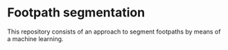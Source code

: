 # Footpath segmentation

This repository consists of an approach to segment footpaths by means of a machine learning.